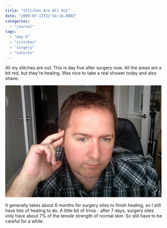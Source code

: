 ```yaml
---
title: "Stitches Are All Out"
date: "2009-07-13T22:54:16.000Z"
categories: 
  - "journal"
tags: 
  - "day-5"
  - "stitches"
  - "surgery"
  - "sutures"
---
```


All my stitches are out. This is day five after surgery now. All the areas are a bit red, but they're healing. Was nice to take a real shower today and also shave.

![No more stitches](images/3717943096_00752017f6.jpg)

It generally takes about 6 months for surgery sites to finish healing, so I still have lots of healing to do. A little bit of trivia - after 7 days, surgery sites only have about 7% of the tensile strength of normal skin. So still have to be careful for a while.
